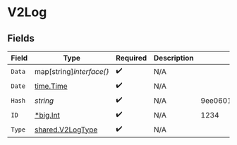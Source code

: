 # V2Log


## Fields

| Field                                                            | Type                                                             | Required                                                         | Description                                                      | Example                                                          |
| ---------------------------------------------------------------- | ---------------------------------------------------------------- | ---------------------------------------------------------------- | ---------------------------------------------------------------- | ---------------------------------------------------------------- |
| `Data`                                                           | map[string]*interface{}*                                         | :heavy_check_mark:                                               | N/A                                                              |                                                                  |
| `Date`                                                           | [time.Time](https://pkg.go.dev/time#Time)                        | :heavy_check_mark:                                               | N/A                                                              |                                                                  |
| `Hash`                                                           | *string*                                                         | :heavy_check_mark:                                               | N/A                                                              | 9ee060170400f556b7e1575cb13f9db004f150a08355c7431c62bc639166431e |
| `ID`                                                             | [*big.Int](https://pkg.go.dev/math/big#Int)                      | :heavy_check_mark:                                               | N/A                                                              | 1234                                                             |
| `Type`                                                           | [shared.V2LogType](../../../pkg/models/shared/v2logtype.md)      | :heavy_check_mark:                                               | N/A                                                              |                                                                  |